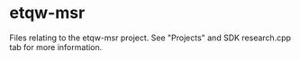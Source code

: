 # etqw-msr
Files relating to the etqw-msr project.
See "Projects" and SDK research.cpp tab for more information.

